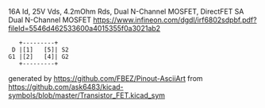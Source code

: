 16A Id, 25V Vds, 4.2mOhm Rds, Dual N-Channel MOSFET, DirectFET SA
Dual N-Channel MOSFET
https://www.infineon.com/dgdl/irf6802sdpbf.pdf?fileId=5546d462533600a4015355f0a3021ab2


	   +---------+
	 D |[1]   [5]| S2
	G1 |[2]   [4]| G2
	   +---------+


generated by https://github.com/FBEZ/Pinout-AsciiArt from https://github.com/ask6483/kicad-symbols/blob/master/Transistor_FET.kicad_sym